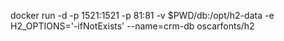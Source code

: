 
docker run -d -p 1521:1521 -p 81:81 -v $PWD/db:/opt/h2-data -e H2_OPTIONS='-ifNotExists' --name=crm-db oscarfonts/h2